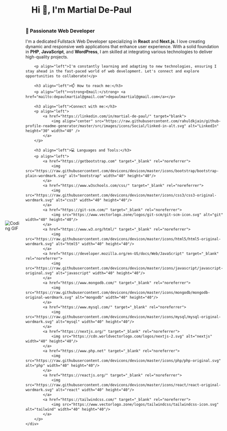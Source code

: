 <h1 align="center">Hi 👋, I'm Martial De-Paul</h1>
<div style="display: flex; align-items: center;">
    <img src="https://camo.githubusercontent.com/64b973cb57806dd2b625e57e40571ce9ca4b4086d5c1ca932910cdaed296020a/68747470733a2f2f6d656469612e67697068792e636f6d2f6d656469612f7a356943766f316f4362717437756b4d51732f67697068792e676966" alt="Coding GIF" style="width: 200px; margin-right: 20px;">
    <div>
        <h3 align="left">🌟 Passionate Web Developer</h3>
        <p align="left">I'm a dedicated Fullstack Web Developer specializing in <strong>React</strong> and <strong>Next.js</strong>. I love creating dynamic and responsive web applications that enhance user experience. With a solid foundation in <strong>PHP</strong>, <strong>JavaScript</strong>, and <strong>WordPress</strong>, I am skilled at integrating various technologies to deliver high-quality projects.</p>
        
        <p align="left">I'm constantly learning and adapting to new technologies, ensuring I stay ahead in the fast-paced world of web development. Let's connect and explore opportunities to collaborate!</p>

        <h3 align="left">📫 How to reach me:</h3>
        <p align="left"><strong>Email:</strong> <a href="mailto:depaulmartial@gmail.com">depaulmartial@gmail.com</a></p>

        <h3 align="left">Connect with me:</h3>
        <p align="left">
            <a href="https://linkedin.com/in/martial-de-paul/" target="blank">
                <img align="center" src="https://raw.githubusercontent.com/rahuldkjain/github-profile-readme-generator/master/src/images/icons/Social/linked-in-alt.svg" alt="LinkedIn" height="30" width="40" />
            </a>
        </p>

        <h3 align="left">💻 Languages and Tools:</h3>
        <p align="left"> 
            <a href="https://getbootstrap.com" target="_blank" rel="noreferrer"> 
                <img src="https://raw.githubusercontent.com/devicons/devicon/master/icons/bootstrap/bootstrap-plain-wordmark.svg" alt="bootstrap" width="40" height="40"/> 
            </a>
            <a href="https://www.w3schools.com/css/" target="_blank" rel="noreferrer"> 
                <img src="https://raw.githubusercontent.com/devicons/devicon/master/icons/css3/css3-original-wordmark.svg" alt="css3" width="40" height="40"/> 
            </a>
            <a href="https://git-scm.com/" target="_blank" rel="noreferrer"> 
                <img src="https://www.vectorlogo.zone/logos/git-scm/git-scm-icon.svg" alt="git" width="40" height="40"/> 
            </a>
            <a href="https://www.w3.org/html/" target="_blank" rel="noreferrer"> 
                <img src="https://raw.githubusercontent.com/devicons/devicon/master/icons/html5/html5-original-wordmark.svg" alt="html5" width="40" height="40"/> 
            </a>
            <a href="https://developer.mozilla.org/en-US/docs/Web/JavaScript" target="_blank" rel="noreferrer"> 
                <img src="https://raw.githubusercontent.com/devicons/devicon/master/icons/javascript/javascript-original.svg" alt="javascript" width="40" height="40"/> 
            </a>
            <a href="https://www.mongodb.com/" target="_blank" rel="noreferrer"> 
                <img src="https://raw.githubusercontent.com/devicons/devicon/master/icons/mongodb/mongodb-original-wordmark.svg" alt="mongodb" width="40" height="40"/> 
            </a>
            <a href="https://www.mysql.com/" target="_blank" rel="noreferrer"> 
                <img src="https://raw.githubusercontent.com/devicons/devicon/master/icons/mysql/mysql-original-wordmark.svg" alt="mysql" width="40" height="40"/> 
            </a>
            <a href="https://nextjs.org/" target="_blank" rel="noreferrer"> 
                <img src="https://cdn.worldvectorlogo.com/logos/nextjs-2.svg" alt="nextjs" width="40" height="40"/> 
            </a>
            <a href="https://www.php.net" target="_blank" rel="noreferrer"> 
                <img src="https://raw.githubusercontent.com/devicons/devicon/master/icons/php/php-original.svg" alt="php" width="40" height="40"/> 
            </a>
            <a href="https://reactjs.org/" target="_blank" rel="noreferrer"> 
                <img src="https://raw.githubusercontent.com/devicons/devicon/master/icons/react/react-original-wordmark.svg" alt="react" width="40" height="40"/> 
            </a>
            <a href="https://tailwindcss.com/" target="_blank" rel="noreferrer"> 
                <img src="https://www.vectorlogo.zone/logos/tailwindcss/tailwindcss-icon.svg" alt="tailwind" width="40" height="40"/> 
            </a>
        </p>
    </div>
</div>
